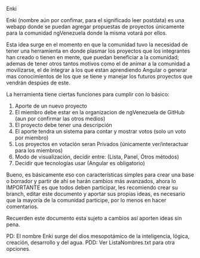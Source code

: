 Enki

Enki (nombre aún por confimar, para el significado leer postdata) es una webapp donde se puedan agregar propuestas de proyectos únicamente para la comunidad ngVenezuela donde la misma votará por ellos. 

Esta idea surge en el momento en que la comunidad tuvo la necesidad de tener una herramienta en donde plasmar los proyectos que los integrantes han creado o tienen en mente, que puedan beneficiar a la comunidad; ademas de tener otros tantos motivos como el de animar a la comunidad a movilizarse, el de integrar a los que estan aprendiendo Angular o generar mas conocimientos de los que se tiene y manejar los futuros proyectos que vendrán despúes de este.

La herramienta tiene ciertas funciones para cumplir con lo básico:

  1. Aporte de un nuevo proyecto
  2. El miembro debe estar en la organizacion de ngVenezuela de GitHub (aun por confirmar las otros medios)
  3. El proyecto debe tener una descripción
  4. El aporte tendra un sistema para contar y mostrar votos (solo un voto por miembro)
  5. Los proyectos en votación seran Privados (únicamente ver/interactuar para los miembros)
  6. Modo de visualización, decidir entre: (Lista, Panel, Ótros métodos)
  7. Decidir que tecnologías usar (Angular es obligatorio)

Bueno, es básicamente eso con características simples para crear una base o borrador y partir de ahí se harán cambios más avanzados, ahora lo IMPORTANTE es que todos deben participar, les recomiendo crear su branch, editar este documento y aportar sus propias ideas, es necesario que la mayoría de la comunidad participe, por lo menos en hacer comentarios.

Recuerden este documento esta sujeto a cambios así aporten ideas sin pena.

PD: El nombre Enki surge del dios mesopotámico de la inteligencia, lógica, creación, desarrollo y del agua.
PDD: Ver ListaNombres.txt para otra opciones.
